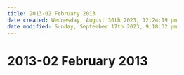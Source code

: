 ```yaml
---
title: 2013-02 February 2013
date created: Wednesday, August 30th 2023, 12:24:19 pm
date modified: Sunday, September 17th 2023, 9:18:32 pm
---
```


# 2013-02 February 2013
